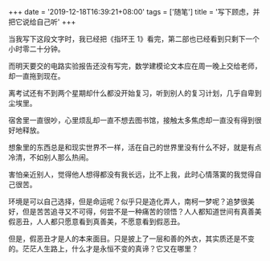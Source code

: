 +++
date = '2019-12-18T16:39:21+08:00'
tags = ['随笔']
title = '写下顾虑，并把它说给自己听'
+++

当我写下这段文字时，我已经把《指环王 1》看完，第二部也已经看到只剩下一个小时零二十分钟。

而明天要交的电路实验报告还没有写完，数学建模论文本应在周一晚上交给老师，却一直拖到现在。

离考试还有不到两个星期却什么都没开始复习，听到别人的复习计划，几乎自卑到尘埃里。

宿舍里一直很吵，心里烦乱却一直不想去图书馆，接触太多焦虑却一直没有得到很好地释放。

想象里的东西总是和现实世界不一样，活在自己的世界里没有什么不好，就是有点冷清，不如别人那么热闹。

害怕亲近别人，觉得他人想得都没有我长远，比不上我，此时心情落寞的我觉得自己很苦。

环境是可以自己选择，但是命运呢？似乎只是造化弄人，南柯一梦呢？追梦很美好，但是苦苦追寻又不可得，何尝不是一种痛苦的领悟？人人都知道世间有真善美假恶丑，人人都只愿意看到真善美，不愿意看到假恶丑。

但是，假恶丑才是人的本来面目。只是披上了一层和善的外衣，其实质还是不变的。茫茫人生路上，什么才是永恒不变的真谛？它又在哪里？
